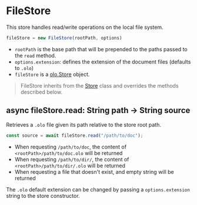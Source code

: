 FileStore
============================================================================
This store handles read/write operations on the local file system.
```js
fileStore = new FileStore(rootPath, options)
```
- `rootPath` is the base path that will be prepended to the paths passed to
  the `read` method.
- `options.extension`: defines the extension of the document files (defaults
  to `.olo`)
- `fileStore` is a [olo.Store](./store.md) object.

> FileStore inherits from the [Store](./store.md) class and overrides the
> methods described below.
  

async fileStore.read: String path -> String source
----------------------------------------------------------------------------
Retrieves a `.olo` file given its path relative to the store root path.
```js
const source = await fileStore.read("/path/to/doc");
```
- When requesting `/path/to/doc`, the content of `<rootPath>/path/to/doc.olo`
  will be returned
- When requesting `/path/to/dir/`, the content of `<rootPath>/path/to/dir/.olo`
  will be returned
- When requesting a file that doesn't exist, and empty string will be returned

The `.olo` default extension can be changed by passing a `options.extension`
string to the store constructor.
  


